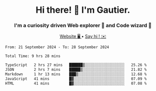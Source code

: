 <h1 align="center">Hi there! 👋 I'm Gautier.</h1>
<h3 align="center">I'm a curiosity driven Web explorer 🚀 and Code wizard 🧙</h3>

<p align="center">
  <a href="https://xisabla.github.io/">Website 🖥️ </a> •
  <a href="mailto:xisabla.dev@gmail.com">Say hi ! ✉️</a>
</p>

<!--START_SECTION:waka-->

```txt
From: 21 September 2024 - To: 28 September 2024

Total Time: 9 hrs 28 mins

TypeScript   2 hrs 27 mins   ██████▒░░░░░░░░░░░░░░░░░░   25.26 %
JSON         2 hrs 7 mins    █████▒░░░░░░░░░░░░░░░░░░░   21.82 %
Markdown     1 hr 13 mins    ███▒░░░░░░░░░░░░░░░░░░░░░   12.68 %
JavaScript   41 mins         █▓░░░░░░░░░░░░░░░░░░░░░░░   07.09 %
HTML         41 mins         █▓░░░░░░░░░░░░░░░░░░░░░░░   07.08 %
```

<!--END_SECTION:waka-->
